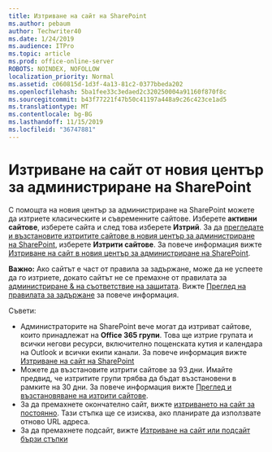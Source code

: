 ```yaml
---
title: Изтриване на сайт на SharePoint
ms.author: pebaum
author: Techwriter40
ms.date: 1/24/2019
ms.audience: ITPro
ms.topic: article
ms.prod: office-online-server
ROBOTS: NOINDEX, NOFOLLOW
localization_priority: Normal
ms.assetid: c060815d-1d3f-4a13-81c2-0377bbeda202
ms.openlocfilehash: 5ba1fee33c3edaed2c320250004a91160f870f8c
ms.sourcegitcommit: b43f77221f47b50c41197a448a9c26c423ce1ad5
ms.translationtype: MT
ms.contentlocale: bg-BG
ms.lasthandoff: 11/15/2019
ms.locfileid: "36747881"
---
```

# <a name="delete-a-site-from-the-new-sharepoint-admin-center"></a>Изтриване на сайт от новия център за администриране на SharePoint

С помощта на новия център за администриране на SharePoint можете да изтриете класическите и съвременните сайтове. Изберете **активни сайтове**, изберете сайта и след това изберете **Изтрий**. За да [прегледате и възстановите изтритите сайтове в новия център за администриране на SharePoint](https://docs.microsoft.com/sharepoint/view-and-restore-deleted-sites-in-new-admin-center), изберете **Изтрити сайтове**. За повече информация вижте [Изтриване на сайт в новия център за администриране на SharePoint](https://docs.microsoft.com/sharepoint/delete-site-collection#delete-a-site-in-the-new-sharepoint-admin-center).

**Важно:** Ако сайтът е част от правила за задържане, може да не успеете да го изтриете, докато сайтът не се премахне от правилата за [администриране &amp; на съответствие на защитата](https://protection.office.com/?rfr=AdminCenter#/homepage). Вижте [Преглед на правилата за задържане](https://docs.microsoft.com/office365/securitycompliance/retention-policies#content-in-onedrive-accounts-and-sharepoint-sites) за повече информация. 

Съвети:
- Администраторите на SharePoint вече могат да изтриват сайтове, които принадлежат на **Office 365 групи**. Това ще изтрие групата и всички негови ресурси, включително пощенската кутия и календара на Outlook и всички екипи канали. За повече информация вижте [Изтриване на сайт на SharePoint](https://docs.microsoft.com/sharepoint/manage-sites-in-new-admin-center#delete-a-site)
- Можете да възстановите изтрити сайтове за 93 дни. Имайте предвид, че изтритите групи трябва да бъдат възстановени в рамките на 30 дни. За повече информация вижте [Преглед и възстановяване на изтрити сайтове](https://docs.microsoft.com/sharepoint/view-and-restore-deleted-sites-in-new-admin-center).
- За да премахнете окончателно сайт, вижте [изтриването на сайт за постоянно](https://docs.microsoft.com/sharepoint/delete-site-collection#permanently-delete-a-site). Тази стъпка ще се изисква, ако планирате да използвате отново URL адреса. 
- За да премахнете подсайт, вижте [Изтриване на сайт или подсайт бързи стъпки](https://support.office.com/article/Delete-a-SharePoint-site-or-subsite-bc37b743-0cef-475e-9a8c-8fc4d40179fb#__bkmkshortcut)
